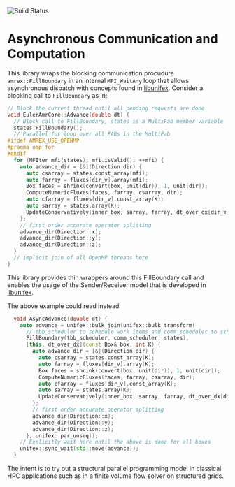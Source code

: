 ![Build Status](https://github.com/maikel/async_mpi/actions/workflows/cmake.yml/badge.svg)

# Asynchronous Communication and Computation

This library wraps the blocking communication procudure `amrex::FillBoundary` in an internal `MPI_WaitAny` loop that allows asynchronous dispatch with concepts found in [libunifex](https://github.com/facebookexperimental/libunifex).
Consider a blocking call to `FillBoundary` as in:

```cpp
// Block the current thread until all pending requests are done
void EulerAmrCore::Advance(double dt) {
  // Block call to FillBoundary, states is a MultiFab member variable
  states.FillBoundary();
  // Parallel for loop over all FABs in the MultiFab
#ifdef AMREX_USE_OPENMP
#pragma omp for
#endif
  for (MFIter mfi(states); mfi.isValid(); ++mfi) {
    auto advance_dir = [&](Direction dir) {
      auto csarray = states.const_array(mfi);
      auto farray = fluxes[dir_v].array(mfi);
      Box faces = shrink(convert(box, unit(dir)), 1, unit(dir));
      ComputeNumericFluxes(faces, farray, csarray, dir);
      auto cfarray = fluxes[dir_v].const_array(K);
      auto sarray = states.array(K);
      UpdateConservatively(inner_box, sarray, farray, dt_over_dx[dir_v], dir);
    };
    // first order accurate operator splitting
    advance_dir(Direction::x);
    advance_dir(Direction::y);
    advance_dir(Direction::z);
  }
  // implicit join of all OpenMP threads here
}
```

This library provides thin wrappers around this FillBoundary call and enables the usage of the Sender/Receiver model that is developed in [libunifex](https://github.com/facebookexperimental/libunifex).

The above example could read instead
```cpp
  void AsyncAdvance(double dt) {
    auto advance = unifex::bulk_join(unifex::bulk_transform(
      // tbb_scheduler to schedule work items and comm_scheduler to schedule MPI_WaitAny/All threads
      FillBoundary(tbb_scheduler, comm_scheduler, states), 
      [this, dt_over_dx](const Box& box, int K) {
        auto advance_dir = [&](Direction dir) {
          auto csarray = states.const_array(K);
          auto farray = fluxes[dir_v].array(K);
          Box faces = shrink(convert(box, unit(dir)), 1, unit(dir));
          ComputeNumericFluxes(faces, farray, csarray, dir);
          auto cfarray = fluxes[dir_v].const_array(K);
          auto sarray = states.array(K);
          UpdateConservatively(inner_box, sarray, farray, dt_over_dx[dir_v], dir);
        };
        // first order accurate operator splitting
        advance_dir(Direction::x);
        advance_dir(Direction::y);
        advance_dir(Direction::z);
      }, unifex::par_unseq));
    // Explicitly wait here until the above is done for all boxes
    unifex::sync_wait(std::move(advance));
  }

```

The intent is to try out a structural parallel programming model in classical HPC applications such as in a finite volume flow solver on structured grids.
